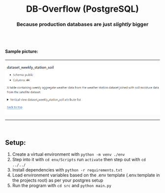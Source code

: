 <div align='center'>

# DB-Overflow (PostgreSQL)
### Because production databases are just *slightly* bigger

</div>

<br>
<br>

#### Sample picture:

___

<div align='right'>

![](./output/sample.png)

</div>

____

<br>

## Setup:
1. Create a virtual environment with ```python -m venv ./env```
2. Step into it with ```cd env/Scripts``` run ```activate``` then step out with ```cd ../../```
3. Install dependencies with ```python -r requirements.txt```
4. Load environment variables based on the .env template (.env.template in the projects root) as per your postgres setup 
5. Run the program with ```cd src``` and ```python main.py```